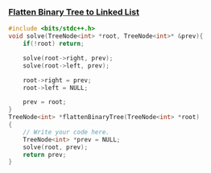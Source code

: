 ### [Flatten Binary Tree to Linked List](https://www.codingninjas.com/studio/problems/flatten-binary-tree-to-linked-list_8230817?challengeSlug=striver-sde-challenge&leftPanelTab=0)

```cpp
#include <bits/stdc++.h> 
void solve(TreeNode<int> *root, TreeNode<int>* &prev){
    if(!root) return;

    solve(root->right, prev);
    solve(root->left, prev);

    root->right = prev;
    root->left = NULL;

    prev = root;
}
TreeNode<int> *flattenBinaryTree(TreeNode<int> *root)
{
    // Write your code here.
    TreeNode<int> *prev = NULL;
    solve(root, prev);
    return prev;
}
```